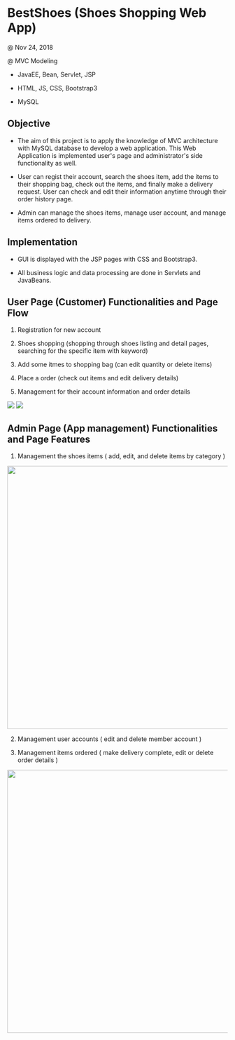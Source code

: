 # BestShoes (Shoes Shopping Web App)

@ Nov 24, 2018 

@ MVC Modeling

- JavaEE, Bean, Servlet, JSP

- HTML, JS, CSS, Bootstrap3

- MySQL


 Objective
------------------

- The aim of this project is to apply the knowledge of MVC architecture with MySQL database to develop a web application.
This Web Application is implemented user's page and administrator's side functionality as well.

- User can regist their account, search the shoes item, add the items to their shopping bag, check out the items, and finally make a delivery request. User can check and edit their information anytime through their order history page. 

- Admin can manage the shoes items, manage user account, and manage items ordered to delivery.


 Implementation 
------------------

- GUI is displayed with the JSP pages with CSS and Bootstrap3.

- All business logic and data processing are done in Servlets and JavaBeans.

  
 User Page (Customer) Functionalities and Page Flow
------------------
 
1. Registration for new account

2. Shoes shopping (shopping through shoes listing and detail pages, searching for the specific item with keyword) 

3. Add some itmes to shopping bag (can edit quantity or delete items) 

4. Place a order (check out items and edit delivery details)

5. Management for their account information and order details

<image src='flow1.JPG' >
 
<image src='flow2.JPG'>
 

 Admin Page (App management) Functionalities and Page Features
------------------
 
1. Management the shoes items ( add, edit, and delete items by category )

<image src='flow4.JPG' width="600px"> 

2. Management user accounts ( edit and delete member account ) 
 
3. Management items ordered ( make delivery complete, edit or delete order details )

<image src='Flow3.JPG' width="600px">
 

